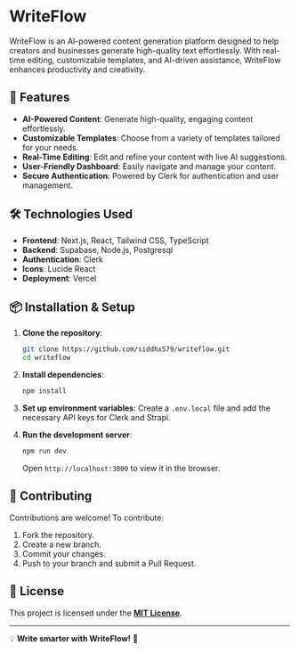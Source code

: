 # WriteFlow

WriteFlow is an AI-powered content generation platform designed to help creators and businesses generate high-quality text effortlessly. With real-time editing, customizable templates, and AI-driven assistance, WriteFlow enhances productivity and creativity.

## 🚀 Features

- **AI-Powered Content**: Generate high-quality, engaging content effortlessly.
- **Customizable Templates**: Choose from a variety of templates tailored for your needs.
- **Real-Time Editing**: Edit and refine your content with live AI suggestions.
- **User-Friendly Dashboard**: Easily navigate and manage your content.
- **Secure Authentication**: Powered by Clerk for authentication and user management.

## 🛠️ Technologies Used

- **Frontend**: Next.js, React, Tailwind CSS, TypeScript
- **Backend**: Supabase, Node.js, Postgresql
- **Authentication**: Clerk
- **Icons**: Lucide React
- **Deployment**: Vercel

## 📦 Installation & Setup

1. **Clone the repository**:
   ```sh
   git clone https://github.com/siddhx579/writeflow.git
   cd writeflow
   ```

2. **Install dependencies**:
   ```sh
   npm install
   ```

3. **Set up environment variables**:
   Create a `.env.local` file and add the necessary API keys for Clerk and Strapi.

4. **Run the development server**:
   ```sh
   npm run dev
   ```
   Open `http://localhost:3000` to view it in the browser.

## 🤝 Contributing

Contributions are welcome! To contribute:
1. Fork the repository.
2. Create a new branch.
3. Commit your changes.
4. Push to your branch and submit a Pull Request.

## 📜 License

This project is licensed under the [**MIT License**](LICENSE).

---

💡 **Write smarter with WriteFlow!** 🚀
